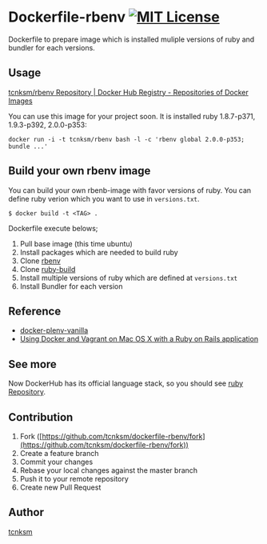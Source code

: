 Dockerfile-rbenv [![MIT License](http://img.shields.io/badge/license-MIT-blue.svg?style=flat)](https://github.com/tcnksm/dockerfile-rbenv/blob/master/LICENCE)
====

Dockerfile to prepare image which is installed muliple versions of ruby and bundler for each versions. 

## Usage

[tcnksm/rbenv Repository | Docker Hub Registry - Repositories of Docker Images](https://registry.hub.docker.com/u/tcnksm/rbenv/)

You can use this image for your project soon. It is installed ruby 1.8.7-p371, 1.9.3-p392, 2.0.0-p353:

```
docker run -i -t tcnksm/rbenv bash -l -c 'rbenv global 2.0.0-p353; bundle ...'
```

## Build your own rbenv image

You can build your own rbenb-image with favor versions of ruby. You can define ruby verion which you want to use in `versions.txt`.

```
$ docker build -t <TAG> .
```

Dockerfile execute belows;

1. Pull base image (this time ubuntu)
1. Install packages which are needed to build ruby
1. Clone [rbenv](https://github.com/sstephenson/rbenv)
1. Clone [ruby-build](https://github.com/sstephenson/ruby-build)
1. Install multiple versions of ruby which are defined at `versions.txt`
1. Install Bundler for each version

## Reference

- [docker-plenv-vanilla](https://github.com/miyagawa/docker-plenv-vanilla)
- [Using Docker and Vagrant on Mac OS X with a Ruby on Rails application](http://blog.powpark.com/2013/11/11/using-docker-and-vagrant-on-mac-osx-for-a-ruby-on-rails-app/)

## See more

Now DockerHub has its official language stack, so you should see [ruby Repository](https://registry.hub.docker.com/_/ruby/). 

## Contribution

1. Fork ([https://github.com/tcnksm/dockerfile-rbenv/fork](https://github.com/tcnksm/dockerfile-rbenv/fork))
1. Create a feature branch
1. Commit your changes
1. Rebase your local changes against the master branch
1. Push it to your remote repository
1. Create new Pull Request

## Author

[tcnksm](https://github.com/tcnksm)
